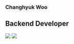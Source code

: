 ### Changhyuk Woo
## Backend Developer

<div >
	<img src="https://img.shields.io/badge/java-%23ED8B00.svg?style=for-the-badge&logo=java&logoColor=white" />
	<img src="https://img.shields.io/badge/spring-%236DB33F.svg?style=for-the-badge&logo=spring&logoColor=white" />
</div>

